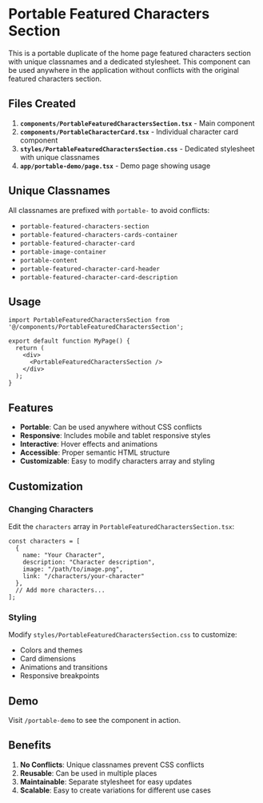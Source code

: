 # Portable Featured Characters Section

This is a portable duplicate of the home page featured characters section with unique classnames and a dedicated stylesheet. This component can be used anywhere in the application without conflicts with the original featured characters section.

## Files Created

1. **`components/PortableFeaturedCharactersSection.tsx`** - Main component
2. **`components/PortableCharacterCard.tsx`** - Individual character card component
3. **`styles/PortableFeaturedCharactersSection.css`** - Dedicated stylesheet with unique classnames
4. **`app/portable-demo/page.tsx`** - Demo page showing usage

## Unique Classnames

All classnames are prefixed with `portable-` to avoid conflicts:

- `portable-featured-characters-section`
- `portable-featured-characters-cards-container`
- `portable-featured-character-card`
- `portable-image-container`
- `portable-content`
- `portable-featured-character-card-header`
- `portable-featured-character-card-description`

## Usage

```tsx
import PortableFeaturedCharactersSection from '@/components/PortableFeaturedCharactersSection';

export default function MyPage() {
  return (
    <div>
      <PortableFeaturedCharactersSection />
    </div>
  );
}
```

## Features

- **Portable**: Can be used anywhere without CSS conflicts
- **Responsive**: Includes mobile and tablet responsive styles
- **Interactive**: Hover effects and animations
- **Accessible**: Proper semantic HTML structure
- **Customizable**: Easy to modify characters array and styling

## Customization

### Changing Characters

Edit the `characters` array in `PortableFeaturedCharactersSection.tsx`:

```tsx
const characters = [
  {
    name: "Your Character",
    description: "Character description",
    image: "/path/to/image.png",
    link: "/characters/your-character"
  },
  // Add more characters...
];
```

### Styling

Modify `styles/PortableFeaturedCharactersSection.css` to customize:

- Colors and themes
- Card dimensions
- Animations and transitions
- Responsive breakpoints

## Demo

Visit `/portable-demo` to see the component in action.

## Benefits

1. **No Conflicts**: Unique classnames prevent CSS conflicts
2. **Reusable**: Can be used in multiple places
3. **Maintainable**: Separate stylesheet for easy updates
4. **Scalable**: Easy to create variations for different use cases 